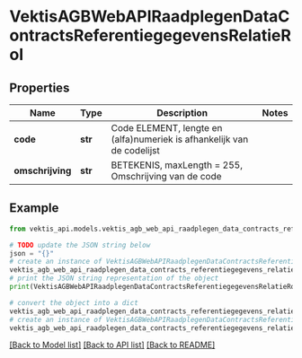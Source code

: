 # VektisAGBWebAPIRaadplegenDataContractsReferentiegegevensRelatieRol



## Properties

Name | Type | Description | Notes
------------ | ------------- | ------------- | -------------
**code** | **str** | Code ELEMENT, lengte en (alfa)numeriek is afhankelijk van de codelijst | 
**omschrijving** | **str** | BETEKENIS, maxLength &#x3D; 255, Omschrijving van de code | 

## Example

```python
from vektis_api.models.vektis_agb_web_api_raadplegen_data_contracts_referentiegegevens_relatie_rol import VektisAGBWebAPIRaadplegenDataContractsReferentiegegevensRelatieRol

# TODO update the JSON string below
json = "{}"
# create an instance of VektisAGBWebAPIRaadplegenDataContractsReferentiegegevensRelatieRol from a JSON string
vektis_agb_web_api_raadplegen_data_contracts_referentiegegevens_relatie_rol_instance = VektisAGBWebAPIRaadplegenDataContractsReferentiegegevensRelatieRol.from_json(json)
# print the JSON string representation of the object
print(VektisAGBWebAPIRaadplegenDataContractsReferentiegegevensRelatieRol.to_json())

# convert the object into a dict
vektis_agb_web_api_raadplegen_data_contracts_referentiegegevens_relatie_rol_dict = vektis_agb_web_api_raadplegen_data_contracts_referentiegegevens_relatie_rol_instance.to_dict()
# create an instance of VektisAGBWebAPIRaadplegenDataContractsReferentiegegevensRelatieRol from a dict
vektis_agb_web_api_raadplegen_data_contracts_referentiegegevens_relatie_rol_from_dict = VektisAGBWebAPIRaadplegenDataContractsReferentiegegevensRelatieRol.from_dict(vektis_agb_web_api_raadplegen_data_contracts_referentiegegevens_relatie_rol_dict)
```
[[Back to Model list]](../README.md#documentation-for-models) [[Back to API list]](../README.md#documentation-for-api-endpoints) [[Back to README]](../README.md)


